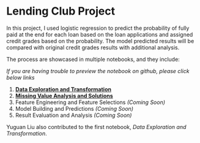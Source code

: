 # Lending Club Project

In this project, I used logistic regression to predict the probability of fully paid at the end for each loan based on the loan applications and assigned credit grades based on the probability. The model predicted results will be compared with original credit grades results with additional analysis.

The process are showcased in multiple notebooks, and they include:

*If you are having trouble to preview the notebook on github, please click below links*

1. **[Data Exploration and Transformation]**
2. **[Missing Value Analysis and Solutions]**
3. Feature Engineering and Feature Selections *(Coming Soon)*
4. Model Building and Predictions *(Coming Soon)*
5. Result Evaluation and Analysis *(Coming Soon)*

Yuguan Liu also contributed to the first notebook, *Data Exploration and Transformation*.

[Data Exploration and Transformation]: 
https://nbviewer.jupyter.org/github/Junweiw/LendingClub/blob/master/1.%20Data%20Exploration%20%26%20Transformation.ipynb
[Missing Value Analysis and Solutions]: 
https://nbviewer.jupyter.org/github/Junweiw/LendingClub/blob/master/2.%20Missing_Value_Analysis_and_Solutions.ipynb
